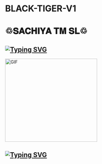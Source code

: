 # BLACK-TIGER-V1



# ♲𝐒𝐀𝐂𝐇𝐈𝐘𝐀 𝐓𝐌 𝐒𝐋♲

## [![Typing SVG](https://readme-typing-svg.herokuapp.com?font=Rockstar-ExtraBold&color=F33A6A&lines=ආයුබොවන්+𝐓𝐎+𝐁𝐋𝐀𝐂𝐊+𝐓𝐈𝐆𝐄𝐑+𝐌𝐑+𝐖𝐀+𝐁𝐎𝐓.;𝐂𝐑𝐄𝐀𝐓𝐄𝐃+𝐁𝐘+𝐒𝐀𝐂𝐇𝐈𝐘𝐀+𝐓𝐌;𝐁𝐄𝐒𝐓+𝐌𝐔𝐋𝐓𝐈𝐃𝐄𝐕𝐄𝐒+𝐖𝐀+𝐁𝐎𝐓;𝐓𝐍𝐊𝐒𝐓+𝐅𝐎𝐑+𝐒𝐀𝐂𝐇𝐈𝐘𝐀+𝐌𝐘+𝐆𝐈𝐓+𝐒𝐑𝐈+𝐋𝐀𝐍𝐊𝐀+𝐒𝐀𝐂𝐇𝐈𝐘𝐀)](https://git.io/typing-svg)



<img src="https://i.imgur.com/XHhlqtK.jpeg" alt="GIF" width="300" height="270"/>

</p>


## [![Typing SVG](https://readme-typing-svg.herokuapp.com?font=Rockstar-ExtraBold&color=F33A6A&lines=ආයුබොවන්+𝐓𝐎+𝐁𝐋𝐀𝐂𝐊+𝐓𝐈𝐆𝐄𝐑+𝐌𝐑+𝐖𝐀+𝐁𝐎𝐓.;𝐂𝐑𝐄𝐀𝐓𝐄𝐃+𝐁𝐘+𝐒𝐀𝐂𝐇𝐈𝐘𝐀+𝐓𝐌;𝐁𝐄𝐒𝐓+𝐌𝐔𝐋𝐓𝐈𝐃𝐄𝐕𝐄𝐒+𝐖𝐀+𝐁𝐎𝐓;𝐓𝐍𝐊𝐒𝐓+𝐅𝐎𝐑+𝐒𝐀𝐂𝐇𝐈𝐘𝐀+𝐌𝐘+𝐆𝐈𝐓+𝐒𝐑𝐈+𝐋𝐀𝐍𝐊𝐀+𝐒𝐀𝐂𝐇𝐈𝐘𝐀)](https://git.io/typing-svg)
